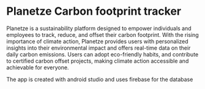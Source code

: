 # Planetze Carbon footprint tracker

Planetze is a sustainability platform designed to empower individuals and employees to track, reduce, and offset their carbon footprint. With the rising importance of climate action, Planetze provides users with personalized insights into their
environmental impact and offers real-time data on their daily carbon emissions. Users can adopt eco-friendly habits, and contribute to certified carbon offset projects, making climate action accessible and achievable for everyone.

The app is created with android studio and uses firebase for the database
